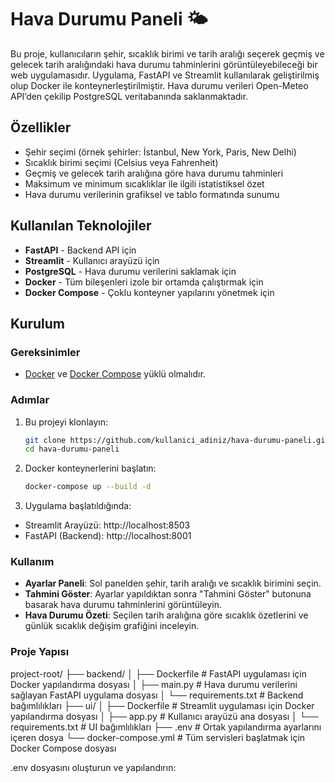 # Hava Durumu Paneli 🌤️

Bu proje, kullanıcıların şehir, sıcaklık birimi ve tarih aralığı seçerek geçmiş ve gelecek tarih aralığındaki hava durumu tahminlerini görüntüleyebileceği bir web uygulamasıdır. Uygulama, FastAPI ve Streamlit kullanılarak geliştirilmiş olup Docker ile konteynerleştirilmiştir. Hava durumu verileri Open-Meteo API’den çekilip PostgreSQL veritabanında saklanmaktadır.

## Özellikler

- Şehir seçimi (örnek şehirler: İstanbul, New York, Paris, New Delhi)
- Sıcaklık birimi seçimi (Celsius veya Fahrenheit)
- Geçmiş ve gelecek tarih aralığına göre hava durumu tahminleri
- Maksimum ve minimum sıcaklıklar ile ilgili istatistiksel özet
- Hava durumu verilerinin grafiksel ve tablo formatında sunumu

## Kullanılan Teknolojiler

- **FastAPI** - Backend API için
- **Streamlit** - Kullanıcı arayüzü için
- **PostgreSQL** - Hava durumu verilerini saklamak için
- **Docker** - Tüm bileşenleri izole bir ortamda çalıştırmak için
- **Docker Compose** - Çoklu konteyner yapılarını yönetmek için

## Kurulum

### Gereksinimler

- [Docker](https://www.docker.com/get-started) ve [Docker Compose](https://docs.docker.com/compose/install/) yüklü olmalıdır.

### Adımlar

1. Bu projeyi klonlayın:
   ```bash
   git clone https://github.com/kullanici_adiniz/hava-durumu-paneli.git
   cd hava-durumu-paneli
2. Docker konteynerlerini başlatın:
   ```bash
   docker-compose up --build -d
3. Uygulama başlatıldığında:
- Streamlit Arayüzü: http://localhost:8503
- FastAPI (Backend): http://localhost:8001


### Kullanım
- **Ayarlar Paneli**: Sol panelden şehir, tarih aralığı ve sıcaklık birimini seçin.
- **Tahmini Göster**: Ayarlar yapıldıktan sonra "Tahmini Göster" butonuna basarak hava durumu tahminlerini görüntüleyin.
- **Hava Durumu Özeti**: Seçilen tarih aralığına göre sıcaklık özetlerini ve günlük sıcaklık değişim grafiğini inceleyin.

### Proje Yapısı

project-root/
├── backend/
│   ├── Dockerfile               # FastAPI uygulaması için Docker yapılandırma dosyası
│   ├── main.py                  # Hava durumu verilerini sağlayan FastAPI uygulama dosyası
│   └── requirements.txt         # Backend bağımlılıkları
├── ui/
│   ├── Dockerfile               # Streamlit uygulaması için Docker yapılandırma dosyası
│   ├── app.py                   # Kullanıcı arayüzü ana dosyası
│   └── requirements.txt         # UI bağımlılıkları
├── .env                         # Ortak yapılandırma ayarlarını içeren dosya
└── docker-compose.yml           # Tüm servisleri başlatmak için Docker Compose dosyası


.env dosyasını oluşturun ve yapılandırın:

